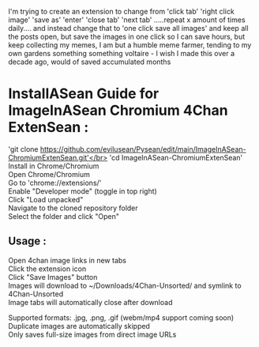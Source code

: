 I'm trying to create an extension to change from 'click tab' 'right click image' 'save as' 'enter' 'close tab' 'next tab' .....repeat x amount of times daily....  and instead change that to 'one click save all images' and keep all the posts open, but save the images in one click so I can save hours, but keep collecting my memes, I am but a humble meme farmer, tending to my own gardens something something voltaire - I wish I made this over a decade ago, would of saved accumulated months 

# InstallASean Guide for ImageInASean Chromium 4Chan ExtenSean : </br>
'git clone https://github.com/evilusean/Pysean/edit/main/ImageInASean-ChromiumExtenSean.git'</br>
'cd ImageInASean-ChromiumExtenSean'</br>
Install in Chrome/Chromium</br>
Open Chrome/Chromium</br>
Go to 'chrome://extensions/'</br>
Enable "Developer mode" (toggle in top right)</br>
Click "Load unpacked"</br>
Navigate to the cloned repository folder</br>
Select the folder and click "Open"</br>

## Usage :</br>
Open 4chan image links in new tabs</br>
Click the extension icon</br>
Click "Save Images" button</br>
Images will download to ~/Downloads/4Chan-Unsorted/ and symlink to 4Chan-Unsorted</br>
Image tabs will automatically close after download</br>

Supported formats: .jpg, .png, .gif (webm/mp4 support coming soon)</br>
Duplicate images are automatically skipped</br>
Only saves full-size images from direct image URLs</br>
